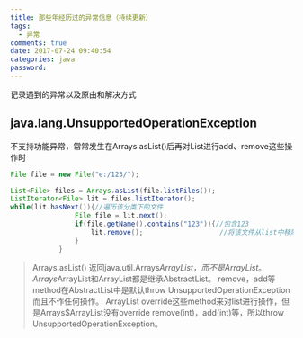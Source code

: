 ```yaml
---
title: 那些年经历过的异常信息（持续更新）
tags:
  - 异常
comments: true
date: 2017-07-24 09:40:54
categories: java
password:
---
```

记录遇到的异常以及原由和解决方式
<!-- more -->
## java.lang.UnsupportedOperationException
不支持功能异常，常常发生在Arrays.asList()后再对List进行add、remove这些操作时

```java
File file = new File("e:/123/");

List<File> files = Arrays.asList(file.listFiles());
ListIterator<File> lit = files.listIterator();
while(lit.hasNext()){//遍历该分类下的文件
                File file = lit.next();
                if(file.getName().contains("123")){//包含123
                    lit.remove();                   //将该文件从list中移除
                }
            }
```

>Arrays.asList() 返回java.util.Arrays$ArrayList， 而不是ArrayList。Arrays$ArrayList和ArrayList都是继承AbstractList。
remove，add等 method在AbstractList中是默认throw UnsupportedOperationException而且不作任何操作。
ArrayList override这些method来对list进行操作，但是Arrays$ArrayList没有override remove(int)，add(int)等，所以throw UnsupportedOperationException。



